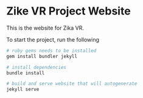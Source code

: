 # Zike VR Project Website

This is the website for Zika VR.

To start the project, run the following

```bash
# ruby gems needs to be installed
gem install bundler jekyll

# install dependencies
bundle install

# build and serve website that will autogenerate
jekyll serve
```
